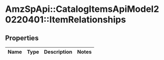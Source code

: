 # AmzSpApi::CatalogItemsApiModel20220401::ItemRelationships

## Properties
Name | Type | Description | Notes
------------ | ------------- | ------------- | -------------

